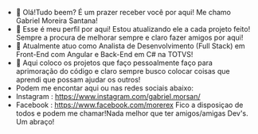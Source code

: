 - 👋 Olá!Tudo beem? É um prazer receber você por aqui! Me chamo Gabriel Moreira Santana!
- 👀 Esse é meu perfil por aqui! Estou atualizando ele a cada projeto feito! Sempre a procura de melhorar sempre e claro fazer amigos por aqui!
- 🌱 Atualmente atuo como Analista de Desenvolvimento (Full Stack) em Front-End com Angular e Back-End em C# na TOTVS!
- 💞️ Aqui coloco os projetos que faço pessoalmente faço para aprimoração do código e claro sempre busco colocar coisas que aprendi que possam ajudar os outros!
- Podem me encontar aqui ou nas redes sociais abaixo: 
-   Instagram : https://www.instagram.com/gabriel.morsan/
-   Facebook : https://www.facebook.com/morerex
  Fico a disposiçao de todos e podem me chamar!Nada melhor que ter amigos/amigas Dev's.
  Um abraço!
